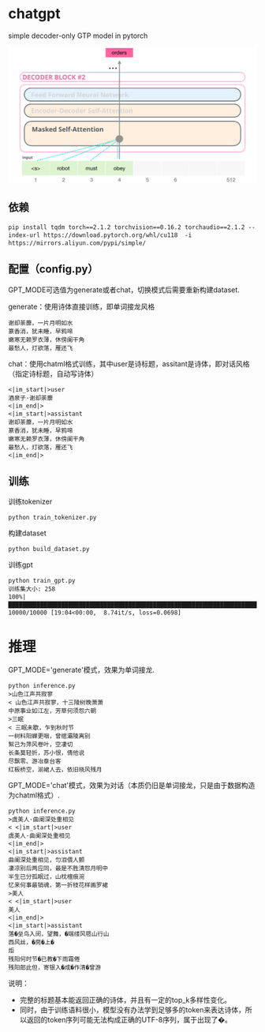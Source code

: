 # chatgpt

simple decoder-only GTP model in pytorch

![](decoder-only.png)

## 依赖

```
pip install tqdm torch==2.1.2 torchvision==0.16.2 torchaudio==2.1.2 --index-url https://download.pytorch.org/whl/cu118  -i https://mirrors.aliyun.com/pypi/simple/
```

## 配置（config.py）

GPT_MODE可选值为generate或者chat，切换模式后需要重新构建dataset.

generate：使用诗体直接训练，即单词接龙风格

```
谢却荼蘼，一片月明如水
篆香消，犹未睡，早鸦啼
嫩寒无赖罗衣薄，休傍阑干角
最愁人，灯欲落，雁还飞
```

chat：使用chatml格式训练，其中user是诗标题，assitant是诗体，即对话风格（指定诗标题，自动写诗体）

```
<|im_start|>user
酒泉子·谢却荼蘼
<|im_end|>
<|im_start|>assistant
谢却荼蘼，一片月明如水
篆香消，犹未睡，早鸦啼
嫩寒无赖罗衣薄，休傍阑干角
最愁人，灯欲落，雁还飞
<|im_end|>
```

## 训练

训练tokenizer

```
python train_tokenizer.py
```

构建dataset

```
python build_dataset.py
```

训练gpt

```
python train_gpt.py
训练集大小: 258
100%|█████████████████████████████████████████████████████████████████████████████████████████████████████████████████████████████| 10000/10000 [19:04<00:00,  8.74it/s, loss=0.0698]
```

# 推理

GPT_MODE='generate'模式，效果为单词接龙.

```
python inference.py
>山色江声共寂寥
< 山色江声共寂寥，十三陵树晚萧萧
中原事业如江左，芳草何须怨六朝
>三眠
< 三眠未歇，乍到秋时节
一树料阳蝉更咽，曾绾灞陵离别
絮己为萍风卷叶，空凄切
长条莫轻折，苏小恨，倩他说
尽飘零、游冶章台客
红板桥空，湔裙人去，依旧晓风残月
```

GPT_MODE='chat'模式，效果为对话（本质仍旧是单词接龙，只是由于数据构造为chatml格式）.

```
python inference.py
>虞美人·曲阑深处重相见
< <|im_start|>user
虞美人·曲阑深处重相见
<|im_end|>
<|im_start|>assistant
曲阑深处重相见，匀泪偎人颤
凄凉别后两应同，最是不胜清怨月明中
半生已分孤眠过，山枕檀痕涴
忆来何事最销魂，第一折枝花样画罗裙
>美人
< <|im_start|>user
美人
<|im_end|>
<|im_start|>assistant
落�垒鸟入闵，望舞，�端缕风毸山行山
西风丝，�茼�上�
炬
残阳何时节�已教�下雨霜倦
残阳郎此但，寄银入�成�作清�曾游
```

说明：
* 完整的标题基本能返回正确的诗体，并且有一定的top_k多样性变化。
* 同时，由于训练语料很小，模型没有办法学到足够多的token来表达诗体，所以返回的token序列可能无法构成正确的UTF-8序列，属于出现了�。